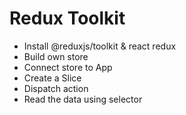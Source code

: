 # Redux Toolkit
  - Install @reduxjs/toolkit & react redux
  - Build own store
  - Connect store to App
  - Create a Slice
  - Dispatch action
  - Read the data using selector